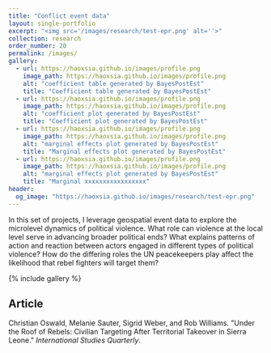 ```yaml
---
title: "Conflict event data"
layout: single-portfolio
excerpt: "<img src='/images/research/test-epr.png' alt=''>"
collection: research
order_number: 20
permalink: /images/
gallery:
  - url: https://haoxsia.github.io/images/profile.png
    image_path: https://haoxsia.github.io/images/profile.png
    alt: "coefficient table generated by BayesPostEst"
    title: "Coefficient table generated by BayesPostEst"
  - url: https://haoxsia.github.io/images/profile.png
    image_path: https://haoxsia.github.io/images/profile.png
    alt: "coefficient plot generated by BayesPostEst"
    title: "Coefficient plot generated by BayesPostEst"
  - url: https://haoxsia.github.io/images/profile.png
    image_path: https://haoxsia.github.io/images/profile.png
    alt: "marginal effects plot generated by BayesPostEst"
    title: "Marginal effects plot generated by BayesPostEst"
  - url: https://haoxsia.github.io/images/profile.png
    image_path: https://haoxsia.github.io/images/profile.png
    alt: "marginal effects plot generated by BayesPostEst"
    title: "Marginal xxxxxxxxxxxxxxxxx"
header: 
  og_image: "https://haoxsia.github.io/images/research/test-epr.png"
---
```


In this set of projects, I leverage geospatial event data to explore the microlevel dynamics of political violence. What role can violence at the local level serve in advancing broader political ends? What explains patterns of action and reaction between actors engaged in different types of political violence? How do the differing roles the UN peacekeepers play affect the likelihood that rebel fighters will target them?

{% include gallery %}

## Article

Christian Oswald, Melanie Sauter, Sigrid Weber, and Rob Williams. "Under the Roof of Rebels: Civilian Targeting After Territorial Takeover in Sierra Leone." *International Studies Quarterly*.

